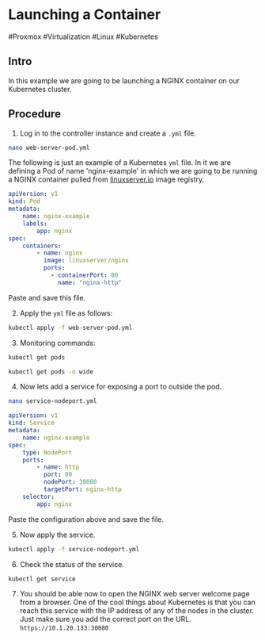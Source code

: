 # Launching a Container
#Proxmox #Virtualization #Linux #Kubernetes 

## Intro
In this example we are going to be launching a NGINX container on our Kubernetes cluster.

## Procedure

1. Log in to the controller instance and create a `.yml` file.
```bash
nano web-server-pod.yml
```

The following is just an example of a Kubernetes `yml` file. In it we are defining a Pod of name 'nginx-example' in which we are going to be running a NGINX container pulled from [linuxserver.io](https://linuxserver.io) image registry.
```yml
apiVersion: v1 
kind: Pod 
metadata: 
	name: nginx-example 
	labels: 
		app: nginx 
spec: 
	containers: 
		- name: nginx 
		  image: linuxserver/nginx 
		  ports: 
			- containerPort: 80 
			  name: "nginx-http"
```

Paste and save this file.

2. Apply the `yml` file as follows:
```bash
kubectl apply -f web-server-pod.yml
```

3. Monitoring commands:
```bash
kubectl get pods
```

```bash
kubectl get pods -o wide
```

4. Now lets add a service for exposing a port to outside the pod.
```bash
nano service-nodeport.yml
```

```yml
apiVersion: v1 
kind: Service 
metadata: 
	name: nginx-example
spec: 
	type: NodePort 
	ports: 
		- name: http 
		  port: 80 
		  nodePort: 30080 
		  targetPort: nginx-http 
	selector: 
		app: nginx
```
Paste the configuration above and save the file.

5. Now apply the service.
```bash
kubectl apply -f service-nodeport.yml
```

6. Check the status of the service.
```bash
kubectl get service
```

7. You should be able now to open the NGINX web server welcome page from a browser. One of the cool things about Kubernetes is that you can reach this service with the IP address of any of the nodes in the cluster. Just make sure you add the correct port on the URL. `https://10.1.20.133:30080`